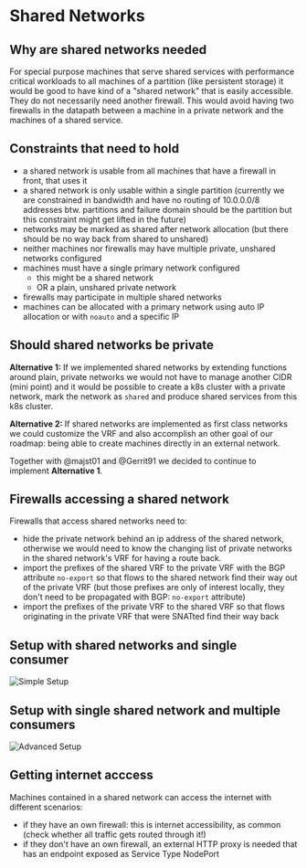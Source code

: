 # Shared Networks

## Why are shared networks needed

For special purpose machines that serve shared services with performance critical workloads to all machines of a partition (like persistent storage) it would be good to have kind of a "shared network" that is easily accessible.
They do not necessarily need another firewall. This would avoid having two firewalls in the datapath between a machine in a private network and the machines of a shared service.

## Constraints that need to hold

- a shared network is usable from all machines that have a firewall in front, that uses it
- a shared network is only usable within a single partition (currently we are constrained in bandwidth and have no routing of 10.0.0.0/8 addresses btw. partitions and failure domain should be the partition but this constraint might get lifted in the future)
- networks may be marked as shared after network allocation (but there should be no way back from shared to unshared)
- neither machines nor firewalls may have multiple private, unshared networks configured
- machines must have a single primary network configured
    - this might be a shared network
    - OR a plain, unshared private network
- firewalls may participate in multiple shared networks
- machines can be allocated with a primary network using auto IP allocation or with `noauto` and a specific IP

## Should shared networks be private

**Alternative 1:** If we implemented shared networks by extending functions around plain, private networks we would not have to manage another CIDR (mini point) and it would be possible to create a k8s cluster with a private network, mark the network as `shared` and produce shared services from this k8s cluster.

**Alternative 2:** If shared networks are implemented as first class networks we could customize the VRF and also accomplish an other goal of our roadmap: being able to create machines directly in an external network.

Together with @majst01 and @Gerrit91 we decided to continue to implement  **Alternative 1**.

## Firewalls accessing a shared network

Firewalls that access shared networks need to:

- hide the private network behind an ip address of the shared network, otherwise we would need to know the changing list of private networks in the shared network's VRF for having a route back.
- import the prefixes of the shared VRF to the private VRF with the BGP attribute `no-export` so that flows to the shared network find their way out of the private VRF (but those prefixes are only of interest locally, they don't need to be propagated with BGP: `no-export` attribute)
- import the prefixes of the private VRF to the shared VRF so that flows originating in the private VRF that were SNATted find their way back

## Setup with shared networks and single consumer

![Simple Setup](./shared.png)

## Setup with single shared network and multiple consumers

![Advanced Setup](./shared_advanced.png)

## Getting internet acccess

Machines contained in a shared network can access the internet with different scenarios:

- if they have an own firewall: this is internet accessibility, as common (check whether all traffic gets routed through it!)
- if they don't have an own firewall, an external HTTP proxy is needed that has an endpoint exposed as Service Type NodePort
